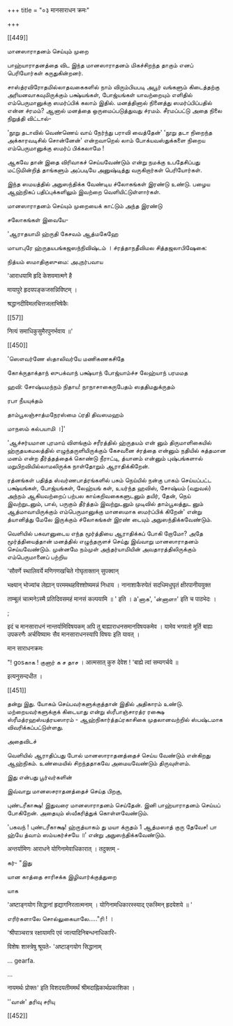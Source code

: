 +++
title = "०३ मानसाराधन क्रमः"

+++

[[449]]

மானஸாராதனம் செய்யும் முறை 

பாஹ்யாராதனத்தை விட இந்த மானஸாராதனம் மிகச்சிறந்த தாகும் எனப் பெரியோர்கள் கருதுகின்றனர். 

சாஸ்த்ரவிரோதமில்லாதவகைகளில் நாம் விரும்பியபடி அபூர் வங்களும் கிடைத்தற்கு அரியனவாகவுமிருக்கும் பக்ஷ்யங்கள், போஜ்யங்கள் யாவற்றையும் எளிதில் எம்பெருமானுக்கு ஸமர்ப்பிக் கலாம் இதில். மனத்தினால் நினைத்து ஸமர்ப்பிப்பதில் என்ன ச்ரமம்? ஆனால் மனத்தை ஒருமைப்படுத்துவது ச்ரமம். சீரமப்பட்டு அதை நிலை நிறுத்தி விட்டால்- 

'நூறு தடாவில் வெண்ணெய் வாய் நேர்ந்து பராவி வைத்தேன்' 'நூறு தடா நிறைந்த அக்காரவடிசில் சொன்னேன்' என்றவாறெல் லாம் போக்யவஸ்துக்களை நிறைய எம்பெருமானுக்கு ஸமர்ப் பிக்கலாமே ! 

ஆகவே தான் இதை விரிவாகச் செய்யவேண்டும் என்று நமக்கு உபதேசிப்பது மட்டுமின்றித் தாங்களும் அப்படியே அனுஷ்டித்து வருகிறார்கள் பெரியோர்கள். 

இந்த ஸமயத்தில் அநுஸந்திக்க வேண்டிய ச்லோகங்கள் இரண்டு உண்டு. பழைய ஆஹ்நிகப் பதிப்புக்களிலும் இவற்றை வெளியிட்டுள்ளார்கள். 

மானஸாராதனம் செய்யும் முறையைக் காட்டும் அந்த இரண்டு 

சலோகங்கள் இவையே- 

'ஆராதயாமி ஹ்ருதி கேசவம் ஆத்மகேஹே 

மாயாபுரே ஹ்ருதயபங்கஜஸந்நிவிஷ்டம் । ச்ரத்தாநதீவிமல சித்தஜலாபிஷேகை: 

நித்யம் ஸமாதிகுஸுமை: அபுநர்பவாய 

'आराधयामि हृदि केशवमात्मगे है 

मायापुरे हृदयपङ्कजसन्निविष्टम् । 

श्रद्धानदीविमलचित्तजलाभिषेकैः 

[[57]]

नित्यं समाधिकुसुमैरपुनर्भवाय ॥' 

[[450]]



'ஸௌவர்ணே ஸ்தாலிவர்யே மணிகணகசிதே 

கோக்ருதாக்தாந் ஸுபக்வாந் பக்ஷ்யாந் போஜ்யாம்ச்ச லேஹ்யாந் பரமமத 

ஹவி: சோஷ்யமந்நம் நிதாய! நாநாசாகைருபேதம் ஸததிமதுக்ருதம் 

ரபா நீயயுக்தம் 

தாம்பூலஞ்சாத்மநேரஸ்மை ப்ரதி திவஸமஹம் 

மாநஸம் கல்பயாமி ।]' 

'ஆச்சர்யமான புரமாய் விளங்கும் சரீரத்தில் ஹ்ருதயம் என் னும் திருமாளிகையில் ஹ்ருதயகமலத்தில் எழுந்தருளியிருக்கும் கேசவனை ச்ரத்தை என்னும் நதியில் சுத்தமான மனம் என்ற தீர்த்தத்தைக் கொண்டு நீராட்டி, த்யானம் என்னும் புஷ்பங்களால் மறுபிறவியில்லாமலிருக்க நாள்தோறும் ஆராதிக்கிறேன். 

ரத்னங்கள் பதித்த ஸ்வர்ணபாத்ரங்களில் பசும் நெய்யில் நன்கு பாகம் செய்யப்பட்ட பக்ஷ்யங்கள், போஜ்யங்கள், லேஹ்யங் கள், உயர்ந்த ஹவிஸ், சோஷ்யம் (வறுவல்) அந்நம் ஆகியவற்றைப் பற்பல காய்கறிவகைகளுடனும் தயிர், தேன், நெய் இவற்றுடனும், பால், பருகும் தீர்த்தம் இவற்றுடனும் முடிவில் தாம்பூலத்துட னும் ஆத்மாவாயிருக்கும் எம்பெருமானுக்கு மானஸமாக ஸமர்ப்பிக் கிறேன்' என்று த்யானித்து மேலே இருக்கும் ச்லோகங்கள் இரண் டையும் அநுஸந்திக்கவேண்டும். 

வெளியில் பகவானுடைய எந்த மூர்த்தியை ஆராதிக்கப் போகி றோமோ? அதே மூர்த்தியைத்தான் மனத்தில் எழுந்தருளச் செய்து இவ்வாறு மானஸாராதனம் செய்யவேண்டும். முன்னமே நம்முள் அந்தர்யாமியின் அவதாரத்திலிருக்கும் எம்பெருமானைப் பற்றிய 

'सौवर्णे स्थालिवर्ये मणिगणखचिते गोघृताक्तान् सुपक्वान् 

भक्ष्यान् भोज्यांच लेह्यान् परममथहविश्शोष्यमन्नं निधाय । नानाशाकैरुपेतं सदधिमधुघृतं क्षीरपानीययुक्त 

ताम्बूलं चात्मनेऽस्मै प्रतिदिवसमहं मानसं कल्पयामि ॥ ' इति । a'னாக', 'ன்னாளா' इति च पाठभेदः । 

; 

इदं च मानसाराधनं नान्तर्यामिविषयकम् अपि तु बाह्याराधनसमानविषयकमेव । यामेव भगवतो मूर्ति बाह्यः उपकरणैः अर्चयिष्यामः सैव मानसाराधनस्यापि विषयः इति यावत् । 

मान साराधनक्रमः 

"! gosகாக ! குனார் க ச தாச । आत्मसात् कुरु देवेश ! 'बाह्ये त्वां सम्यगर्चये ॥ 

इत्यनुसन्दधीत । 

[[451]]

தன்று இது. யோகம் செய்பவர்களுக்குத்தான் இதில் அதிகாரம் உண்டு. மற்றையவர்களுக்குக் கிடையாது என்று ஸ்ரீபாஞ்சாரத்ர ரக்ஷை ஸ்ரீமத்ரஹஸ்யத்ரயஸாரம் - ஆஹ்நிகார்த்தப்ரகாசிகை முதலானவற்றில் ஸ்பஷ்டமாக விவரிக்கப்பட்டுள்ளது. 


அதைவிடச் 

வெளியில் ஆராதிப்பது போல் மானஸாராதனத்தைச் செய்ய வேண்டும் என்கிறது ஆஹ்நிகம். உண்மையில் சிறந்ததாகவே அமையவேண்டும் திருவுள்ளம். 

இது என்பது பூர்வர்களின் 

இவ்வாறு மானஸசராதனத்தைச் செய்த பிறகு, 

புண்டரீகாக்ஷ! இதுவரை மானஸாராதனம் செய்தேன். இனி பாஹ்யாராதனம் செய்யப் போகிறேன். அதையும் ஸ்வீகரித்துக் கொள்ளவேண்டும். 

'பகவந் ! புண்டரீகாக்ஷ! ஹ்ருத்யாகம் து மயா க்ருதம் 1 ஆத்மஸாத் குரு தேவேச! பா ஹ்யே த்வாம் ஸம்யகர்ச்சயே ॥' என்று அநுஸந்திக்கவேண்டும். 

अन्तर्यामिणः आराधने योगिनामेवाधिकारात् । तदुक्तम् - 

கர்- "இது 

யான காத்தை சாரிசக்க இழிவார்க்குத்துறை 

யாக 

'अष्टाङ्गयोग सिद्धानां हृद्यागनिरतात्मनाम् । योगिनामधिकारस्स्याद् एकस्मिन् हृदयेशये ॥ ' 

எரிர்களாலே சொல்லுகையாலே....."ரி ! । 

'श्रीपाञ्चरात्र रक्षायामपि एवं जात्यादिनिबन्धनाधिकारि- 

विशेषः शास्त्रेषु श्रूयते- 'अष्टाङ्गयोग सिद्धानाम् 

... gearfa. 

... 

नायमर्थः प्रोक्तः' इति विशदयतीममर्थं श्रीमदाह्निकार्थप्रकाशिका । 

''வான்' தரிவு சரியு 

[[452]]


